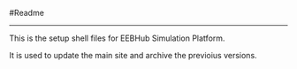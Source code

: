 #Readme
___

This is the setup shell files for EEBHub Simulation Platform.

It is used to update the main site and archive the previoius versions.

